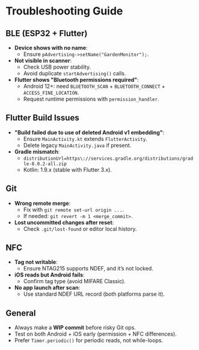# Troubleshooting Guide

## BLE (ESP32 + Flutter)
- **Device shows with no name**:
  - Ensure `pAdvertising->setName("GardenMonitor");`.
- **Not visible in scanner**:
  - Check USB power stability.
  - Avoid duplicate `startAdvertising()` calls.
- **Flutter shows "Bluetooth permissions required"**:
  - Android 12+: need `BLUETOOTH_SCAN` + `BLUETOOTH_CONNECT` + `ACCESS_FINE_LOCATION`.
  - Request runtime permissions with `permission_handler`.

## Flutter Build Issues
- **"Build failed due to use of deleted Android v1 embedding"**:
  - Ensure `MainActivity.kt` extends `FlutterActivity`.
  - Delete legacy `MainActivity.java` if present.
- **Gradle mismatch**:
  - `distributionUrl=https\://services.gradle.org/distributions/gradle-8.0.2-all.zip`
  - Kotlin: 1.9.x (stable with Flutter 3.x).

## Git
- **Wrong remote merge**:
  - Fix with `git remote set-url origin ...`.
  - If needed: `git revert -m 1 <merge_commit>`.
- **Lost uncommitted changes after reset**:
  - Check `.git/lost-found` or editor local history.

## NFC
- **Tag not writable**:
  - Ensure NTAG215 supports NDEF, and it’s not locked.
- **iOS reads but Android fails**:
  - Confirm tag type (avoid MIFARE Classic).
- **No app launch after scan**:
  - Use standard NDEF URL record (both platforms parse it).

## General
- Always make a **WIP commit** before risky Git ops.
- Test on both Android + iOS early (permission + NFC differences).
- Prefer `Timer.periodic()` for periodic reads, not while-loops.
